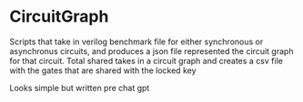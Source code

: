 # CircuitGraph
Scripts that take in verilog benchmark file for either synchronous or asynchronus circuits, and produces a json file represented the circuit graph for that circuit. 
Total shared takes in a circuit graph and creates a csv file with the gates that are shared with the locked key


Looks simple but written pre chat gpt 
